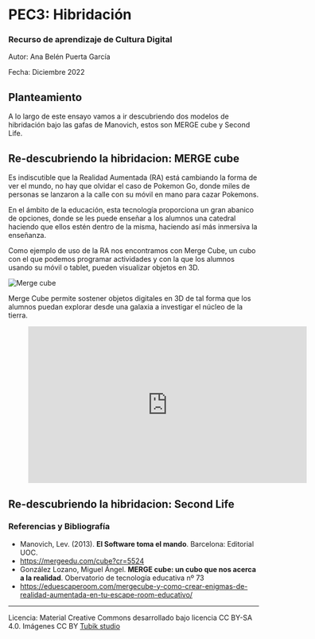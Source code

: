 # PEC3: Hibridación

### Recurso de aprendizaje de Cultura Digital 


Autor: Ana Belén Puerta García


Fecha: Diciembre 2022


## Planteamiento


A lo largo de este ensayo vamos a ir descubriendo dos modelos de hibridación bajo las gafas de Manovich, estos son MERGE cube y Second Life.


## Re-descubriendo la hibridacion: MERGE cube

Es indiscutible que la Realidad Aumentada (RA) está cambiando la forma de ver el mundo, no hay que olvidar el caso de Pokemon Go, donde miles de personas se lanzaron a la calle con su móvil en mano para cazar Pokemons.

En el ámbito de la educación, esta tecnología proporciona un gran abanico de opciones, donde se les puede enseñar a los alumnos una catedral haciendo que ellos estén dentro de la misma, haciendo así más inmersiva la enseñanza.

Como ejemplo de uso de la RA nos encontramos con Merge Cube, un cubo  con el que podemos programar actividades y con la que los alumnos usando su móvil o tablet, pueden visualizar objetos en 3D.

![Merge cube](https://eduescaperoom.com/wp-content/uploads/mergecube-escape-room-educativo-tutorial-realidad-aumentada.jpg)

Merge Cube permite sostener objetos digitales en 3D de tal forma que los alumnos puedan explorar desde una galaxia a investigar el núcleo de la tierra.



<figure class="video_container">
  <iframe width="560" height="315" src="https://www.youtube.com/embed/_sL1HfdVxg4" title="YouTube video player" frameborder="0" allow="accelerometer; autoplay; clipboard-write; encrypted-media; gyroscope; picture-in-picture" allowfullscreen></iframe>
</figure>




## Re-descubriendo la hibridacion: Second Life



### Referencias y Bibliografía

* Manovich, Lev. (2013). **El Software toma el mando**. Barcelona: Editorial UOC. 
* https://mergeedu.com/cube?cr=5524
* González Lozano, Miguel Ángel. **MERGE cube: un cubo que nos acerca a la realidad**. Obervatorio de tecnología educativa nº 73
* https://eduescaperoom.com/mergecube-y-como-crear-enigmas-de-realidad-aumentada-en-tu-escape-room-educativo/


----

Licencia: Material Creative Commons desarrollado bajo licencia CC BY-SA 4.0. Imágenes CC BY [Tubik studio](https://blog.tubikstudio.com/how-to-create-original-flat-illustrations-designers-tips/) 
